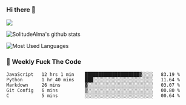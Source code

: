 ### Hi there 👋
<p>
  <a href="https://count.getloli.com/"><img src="https://count.getloli.com/get/@:solitudealma"></a>
</p>

![SolitudeAlma's github stats](https://github-readme-stats.vercel.app/api?username=solitudealma&show_icons=true&theme=radical)

![Most Used Languages](https://github-readme-stats.vercel.app/api/top-langs/?username=solitudealma&layout=compact&hide_border=true&theme=dark)
<!-- ![visitors](https://visitor-badge.glitch.me/badge?page_id=solitudealma.solitudealma.id) -->


### :dart: Weekly Fuck The Code

<!--START_SECTION:waka-->
```text
JavaScript   12 hrs 1 min    ████████████████████▓░░░░   83.19 % 
Python       1 hr 40 mins    ███░░░░░░░░░░░░░░░░░░░░░░   11.64 % 
Markdown     26 mins         ▓░░░░░░░░░░░░░░░░░░░░░░░░   03.07 % 
Git Config   6 mins          ▒░░░░░░░░░░░░░░░░░░░░░░░░   00.80 % 
C            5 mins          ░░░░░░░░░░░░░░░░░░░░░░░░░   00.64 % 
```
<!--END_SECTION:waka-->
